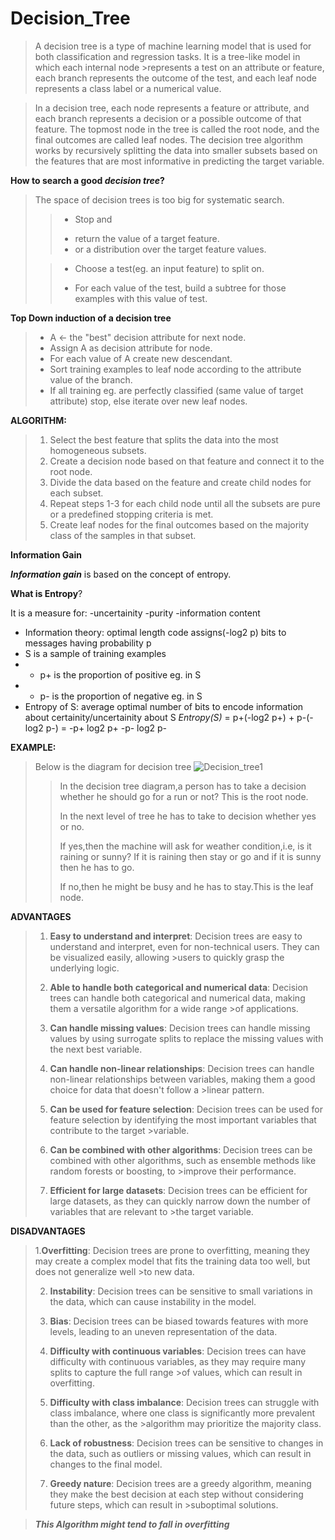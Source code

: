 # Decision_Tree

>A decision tree is a type of machine learning model that is used for both classification and regression tasks. It is a tree-like model in which each internal node >represents a test on an attribute or feature, each branch represents the outcome of the test, and each leaf node represents a class label or a numerical value.

>In a decision tree, each node represents a feature or attribute, and each branch represents a decision or a possible outcome of that feature. The topmost node in the
>tree is called the root node, and the final outcomes are called leaf nodes. The decision tree algorithm works by recursively splitting the data into smaller subsets 
>based on the features that are most informative in predicting the target variable.

**How to search a good ***decision tree***?**

>The space of decision trees is too big for systematic search.
>>* Stop and
>>
>>- return the value of a target feature.
>>- or a distribution over the target feature values.
>
>>* Choose a test(eg. an input feature) to split on.
>>- For each value of the test, build a subtree for those examples with this value of test.

**Top Down induction of a decision tree**

>- A <- the "best" decision attribute for next node.
>- Assign A as decision attribute for node.
>- For each value of A create new descendant.
>- Sort training examples to leaf node according to the attribute value of the branch.
>- If all training eg. are perfectly classified (same value of target attribute) stop, else iterate over new leaf nodes.

**ALGORITHM:**

> 1. Select the best feature that splits the data into the most homogeneous subsets.
> 2. Create a decision node based on that feature and connect it to the root node.
> 3. Divide the data based on the feature and create child nodes for each subset.
> 4. Repeat steps 1-3 for each child node until all the subsets are pure or a predefined stopping criteria is met.
> 5. Create leaf nodes for the final outcomes based on the majority class of the samples in that subset.

**Information Gain**

***Information gain*** is based on the concept of entropy.

**What is Entropy**?

It is a measure for:
-uncertainity
-purity
-information content

* Information theory: optimal length code assigns(-log2 p) bits to messages having probability p
* S is a sample of training examples
*   - p+ is the proportion of positive eg. in S
*   - p- is the proportion of negative eg. in S
* Entropy of S: average optimal number of bits to encode information about certainity/uncertainity about S
*Entropy(S)* = p+(-log2 p+) + p-(-log2 p-) = -p+ log2 p+ -p- log2 p-   

**EXAMPLE:**

>Below is the diagram for decision tree
>![Decision_tree1](https://user-images.githubusercontent.com/107355282/234040111-e70d5e19-3cc4-4216-9431-5e54834daac3.png)
>
>> In the decision tree diagram,a person has to take a decision whether he should go for a run or not? This is the root node.
>> 
>>In the next level of tree he has to take to decision whether yes or no.
>>
>>If yes,then the machine will ask for weather condition,i.e, is it raining or sunny? If it is raining then stay or go and if it is sunny then he has to go.
>>
>>If no,then he might be busy and he has to stay.This is the leaf node.

**ADVANTAGES**

>1. **Easy to understand and interpret**: Decision trees are easy to understand and interpret, even for non-technical users. They can be visualized easily, allowing >users to quickly grasp the underlying logic.
>
>2. **Able to handle both categorical and numerical data**: Decision trees can handle both categorical and numerical data, making them a versatile algorithm for a wide range >of applications.
>
>3. **Can handle missing values**: Decision trees can handle missing values by using surrogate splits to replace the missing values with the next best variable.
>
>4. **Can handle non-linear relationships**: Decision trees can handle non-linear relationships between variables, making them a good choice for data that doesn't follow a >linear pattern.
>
>5. **Can be used for feature selection**: Decision trees can be used for feature selection by identifying the most important variables that contribute to the target >variable.
>
>6. **Can be combined with other algorithms**: Decision trees can be combined with other algorithms, such as ensemble methods like random forests or boosting, to >improve their performance.
>
>7. **Efficient for large datasets**: Decision trees can be efficient for large datasets, as they can quickly narrow down the number of variables that are relevant to >the target variable.

**DISADVANTAGES**

>1.**Overfitting**: Decision trees are prone to overfitting, meaning they may create a complex model that fits the training data too well, but does not generalize well >to new data.
>
>2. **Instability**: Decision trees can be sensitive to small variations in the data, which can cause instability in the model.
>
>3. **Bias**: Decision trees can be biased towards features with more levels, leading to an uneven representation of the data.
>
>4. **Difficulty with continuous variables**: Decision trees can have difficulty with continuous variables, as they may require many splits to capture the full range >of values, which can result in overfitting.
>
>5. **Difficulty with class imbalance**: Decision trees can struggle with class imbalance, where one class is significantly more prevalent than the other, as the >algorithm may prioritize the majority class.
>
>6. **Lack of robustness**: Decision trees can be sensitive to changes in the data, such as outliers or missing values, which can result in changes to the final model.
>
>7. **Greedy nature**: Decision trees are a greedy algorithm, meaning they make the best decision at each step without considering future steps, which can result in >suboptimal solutions.

>***This Algorithm might tend to fall in overfitting***












